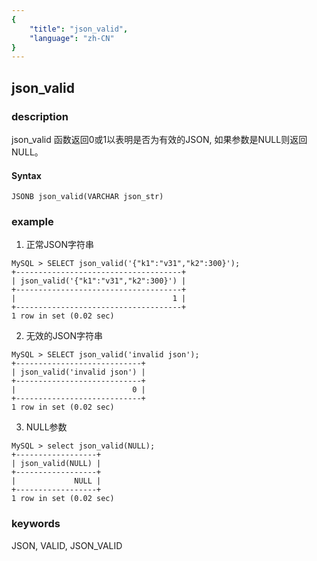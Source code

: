 ```yaml
---
{
    "title": "json_valid",
    "language": "zh-CN"
}
---
```


<!-- 
Licensed to the Apache Software Foundation (ASF) under one
or more contributor license agreements.  See the NOTICE file
distributed with this work for additional information
regarding copyright ownership.  The ASF licenses this file
to you under the Apache License, Version 2.0 (the
"License"); you may not use this file except in compliance
with the License.  You may obtain a copy of the License at

  http://www.apache.org/licenses/LICENSE-2.0

Unless required by applicable law or agreed to in writing,
software distributed under the License is distributed on an
"AS IS" BASIS, WITHOUT WARRANTIES OR CONDITIONS OF ANY
KIND, either express or implied.  See the License for the
specific language governing permissions and limitations
under the License.
-->

## json_valid
### description

json_valid 函数返回0或1以表明是否为有效的JSON, 如果参数是NULL则返回NULL。

#### Syntax

`JSONB json_valid(VARCHAR json_str)`

### example

1. 正常JSON字符串

```
MySQL > SELECT json_valid('{"k1":"v31","k2":300}');
+-------------------------------------+
| json_valid('{"k1":"v31","k2":300}') |
+-------------------------------------+
|                                   1 |
+-------------------------------------+
1 row in set (0.02 sec)
```

2. 无效的JSON字符串

```
MySQL > SELECT json_valid('invalid json');
+----------------------------+
| json_valid('invalid json') |
+----------------------------+
|                          0 |
+----------------------------+
1 row in set (0.02 sec)
```

3. NULL参数

```
MySQL > select json_valid(NULL);
+------------------+
| json_valid(NULL) |
+------------------+
|             NULL |
+------------------+
1 row in set (0.02 sec)
```

### keywords
JSON, VALID, JSON_VALID

